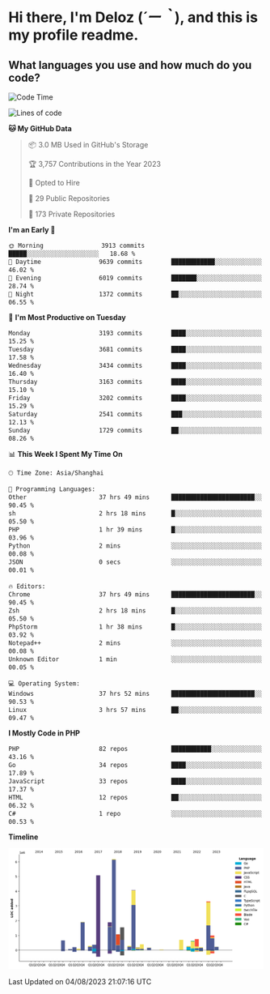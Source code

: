 # **Hi there, I'm Deloz (*´ー｀*), and this is my profile readme.**

## **What languages you use and how much do you code?**

<!--START_SECTION:waka-->
![Code Time](http://img.shields.io/badge/Code%20Time-2%2C054%20hrs%2028%20mins-blue)

![Lines of code](https://img.shields.io/badge/From%20Hello%20World%20I%27ve%20Written-31.5%20million%20lines%20of%20code-blue)

**🐱 My GitHub Data** 

> 📦 3.0 MB Used in GitHub's Storage 
 > 
> 🏆 3,757 Contributions in the Year 2023
 > 
> 💼 Opted to Hire
 > 
> 📜 29 Public Repositories 
 > 
> 🔑 173 Private Repositories 
 > 
**I'm an Early 🐤** 

```text
🌞 Morning                3913 commits        █████░░░░░░░░░░░░░░░░░░░░   18.68 % 
🌆 Daytime                9639 commits        ████████████░░░░░░░░░░░░░   46.02 % 
🌃 Evening                6019 commits        ███████░░░░░░░░░░░░░░░░░░   28.74 % 
🌙 Night                  1372 commits        ██░░░░░░░░░░░░░░░░░░░░░░░   06.55 % 
```
📅 **I'm Most Productive on Tuesday** 

```text
Monday                   3193 commits        ████░░░░░░░░░░░░░░░░░░░░░   15.25 % 
Tuesday                  3681 commits        ████░░░░░░░░░░░░░░░░░░░░░   17.58 % 
Wednesday                3434 commits        ████░░░░░░░░░░░░░░░░░░░░░   16.40 % 
Thursday                 3163 commits        ████░░░░░░░░░░░░░░░░░░░░░   15.10 % 
Friday                   3202 commits        ████░░░░░░░░░░░░░░░░░░░░░   15.29 % 
Saturday                 2541 commits        ███░░░░░░░░░░░░░░░░░░░░░░   12.13 % 
Sunday                   1729 commits        ██░░░░░░░░░░░░░░░░░░░░░░░   08.26 % 
```


📊 **This Week I Spent My Time On** 

```text
🕑︎ Time Zone: Asia/Shanghai

💬 Programming Languages: 
Other                    37 hrs 49 mins      ███████████████████████░░   90.45 % 
sh                       2 hrs 18 mins       █░░░░░░░░░░░░░░░░░░░░░░░░   05.50 % 
PHP                      1 hr 39 mins        █░░░░░░░░░░░░░░░░░░░░░░░░   03.96 % 
Python                   2 mins              ░░░░░░░░░░░░░░░░░░░░░░░░░   00.08 % 
JSON                     0 secs              ░░░░░░░░░░░░░░░░░░░░░░░░░   00.01 % 

🔥 Editors: 
Chrome                   37 hrs 49 mins      ███████████████████████░░   90.45 % 
Zsh                      2 hrs 18 mins       █░░░░░░░░░░░░░░░░░░░░░░░░   05.50 % 
PhpStorm                 1 hr 38 mins        █░░░░░░░░░░░░░░░░░░░░░░░░   03.92 % 
Notepad++                2 mins              ░░░░░░░░░░░░░░░░░░░░░░░░░   00.08 % 
Unknown Editor           1 min               ░░░░░░░░░░░░░░░░░░░░░░░░░   00.05 % 

💻 Operating System: 
Windows                  37 hrs 52 mins      ███████████████████████░░   90.53 % 
Linux                    3 hrs 57 mins       ██░░░░░░░░░░░░░░░░░░░░░░░   09.47 % 
```

**I Mostly Code in PHP** 

```text
PHP                      82 repos            ███████████░░░░░░░░░░░░░░   43.16 % 
Go                       34 repos            ████░░░░░░░░░░░░░░░░░░░░░   17.89 % 
JavaScript               33 repos            ████░░░░░░░░░░░░░░░░░░░░░   17.37 % 
HTML                     12 repos            ██░░░░░░░░░░░░░░░░░░░░░░░   06.32 % 
C#                       1 repo              ░░░░░░░░░░░░░░░░░░░░░░░░░   00.53 % 
```



**Timeline**

![Lines of Code chart](https://raw.githubusercontent.com/deloz/deloz/main/assets/bar_graph.png)


 Last Updated on 04/08/2023 21:07:16 UTC
<!--END_SECTION:waka-->
